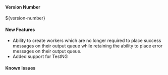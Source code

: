 #### Version Number
${version-number}

#### New Features
* Ability to create workers which are no longer required to place success messages on their output queue while retaining the ability to place error messages on their output queue.
* Added support for TestNG

#### Known Issues
